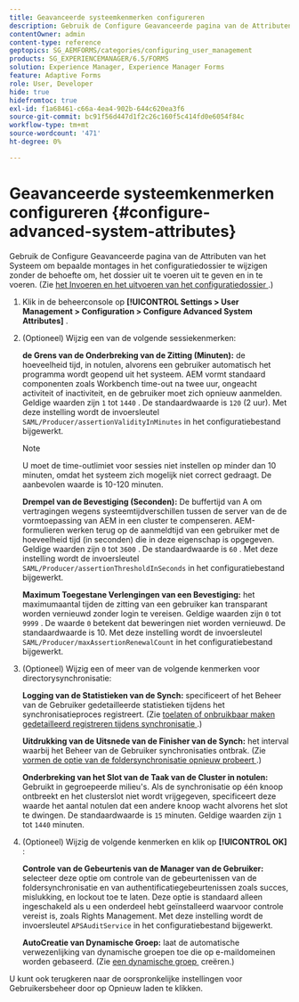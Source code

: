 ```yaml
---
title: Geavanceerde systeemkenmerken configureren
description: Gebruik de Configure Geavanceerde pagina van de Attributen van het Systeem om bepaalde montages in het configuratiedossier te wijzigen zonder de behoefte om, het dossier uit te voeren uit te geven en in te voeren.
contentOwner: admin
content-type: reference
geptopics: SG_AEMFORMS/categories/configuring_user_management
products: SG_EXPERIENCEMANAGER/6.5/FORMS
solution: Experience Manager, Experience Manager Forms
feature: Adaptive Forms
role: User, Developer
hide: true
hidefromtoc: true
exl-id: f1a68461-c66a-4ea4-902b-644c620ea3f6
source-git-commit: bc91f56d447d1f2c26c160f5c414fd0e6054f84c
workflow-type: tm+mt
source-wordcount: '471'
ht-degree: 0%

---
```


# Geavanceerde systeemkenmerken configureren {#configure-advanced-system-attributes}

Gebruik de Configure Geavanceerde pagina van de Attributen van het Systeem om bepaalde montages in het configuratiedossier te wijzigen zonder de behoefte om, het dossier uit te voeren uit te geven en in te voeren. (Zie [&#x200B; het Invoeren en het uitvoeren van het configuratiedossier &#x200B;](/help/forms/using/admin-help/importing-exporting-configuration-file.md#importing-and-exporting-the-configuration-file).)

1. Klik in de beheerconsole op **[!UICONTROL Settings > User Management > Configuration > Configure Advanced System Attributes]** .
1. (Optioneel) Wijzig een van de volgende sessiekenmerken:

   **de Grens van de Onderbreking van de Zitting (Minuten):** de hoeveelheid tijd, in notulen, alvorens een gebruiker automatisch het programma wordt geopend uit het systeem. AEM vormt standaard componenten zoals Workbench time-out na twee uur, ongeacht activiteit of inactiviteit, en de gebruiker moet zich opnieuw aanmelden. Geldige waarden zijn `1` tot `1440` . De standaardwaarde is `120` (2 uur). Met deze instelling wordt de invoersleutel `SAML/Producer/assertionValidityInMinutes` in het configuratiebestand bijgewerkt.

   >[!NOTE]
   >
   >U moet de time-outlimiet voor sessies niet instellen op minder dan 10 minuten, omdat het systeem zich mogelijk niet correct gedraagt. De aanbevolen waarde is 10-120 minuten.

   **Drempel van de Bevestiging (Seconden):** De buffertijd van A om vertragingen wegens systeemtijdverschillen tussen de server van de de vormtoepassing van AEM in een cluster te compenseren. AEM-formulieren werken terug op de aanmeldtijd van een gebruiker met de hoeveelheid tijd (in seconden) die in deze eigenschap is opgegeven. Geldige waarden zijn `0` tot `3600` . De standaardwaarde is `60` . Met deze instelling wordt de invoersleutel `SAML/Producer/assertionThresholdInSeconds` in het configuratiebestand bijgewerkt.

   **Maximum Toegestane Verlengingen van een Bevestiging:** het maximumaantal tijden de zitting van een gebruiker kan transparant worden vernieuwd zonder login te vereisen. Geldige waarden zijn `0` tot `9999` . De waarde `0` betekent dat beweringen niet worden vernieuwd. De standaardwaarde is 10. Met deze instelling wordt de invoersleutel `SAML/Producer/maxAssertionRenewalCount` in het configuratiebestand bijgewerkt.

1. (Optioneel) Wijzig een of meer van de volgende kenmerken voor directorysynchronisatie:

   **Logging van de Statistieken van de Synch:** specificeert of het Beheer van de Gebruiker gedetailleerde statistieken tijdens het synchronisatieproces registreert. (Zie [&#x200B; toelaten of onbruikbaar maken gedetailleerd registreren tijdens synchronisatie &#x200B;](/help/forms/using/admin-help/synchronizing-directories.md#enable-or-disable-detailed-logging-during-synchronization).)

   **Uitdrukking van de Uitsnede van de Finisher van de Synch:** het interval waarbij het Beheer van de Gebruiker synchronisaties ontbrak. (Zie [&#x200B; vormen de optie van de foldersynchronisatie opnieuw probeert &#x200B;](/help/forms/using/admin-help/synchronizing-directories.md#configure-the-directory-synchronization-retry-option).)

   **Onderbreking van het Slot van de Taak van de Cluster in notulen:** Gebruikt in gegroepeerde milieu&#39;s. Als de synchronisatie op één knoop ontbreekt en het clusterslot niet wordt vrijgegeven, specificeert deze waarde het aantal notulen dat een andere knoop wacht alvorens het slot te dwingen. De standaardwaarde is `15` minuten. Geldige waarden zijn `1` tot `1440` minuten.

1. (Optioneel) Wijzig de volgende kenmerken en klik op **[!UICONTROL OK]** :

   **Controle van de Gebeurtenis van de Manager van de Gebruiker:** selecteer deze optie om controle van de gebeurtenissen van de foldersynchronisatie en van authentificatiegebeurtenissen zoals succes, mislukking, en lockout toe te laten. Deze optie is standaard alleen ingeschakeld als u een onderdeel hebt geïnstalleerd waarvoor controle vereist is, zoals Rights Management. Met deze instelling wordt de invoersleutel `APSAuditService` in het configuratiebestand bijgewerkt.

   **AutoCreatie van Dynamische Groep:** laat de automatische verwezenlijking van dynamische groepen toe die op e-maildomeinen worden gebaseerd. (Zie [&#x200B; een dynamische groep &#x200B;](/help/forms/using/admin-help/creating-configuring-groups.md#create-a-dynamic-group) creëren.)

U kunt ook terugkeren naar de oorspronkelijke instellingen voor Gebruikersbeheer door op Opnieuw laden te klikken.
